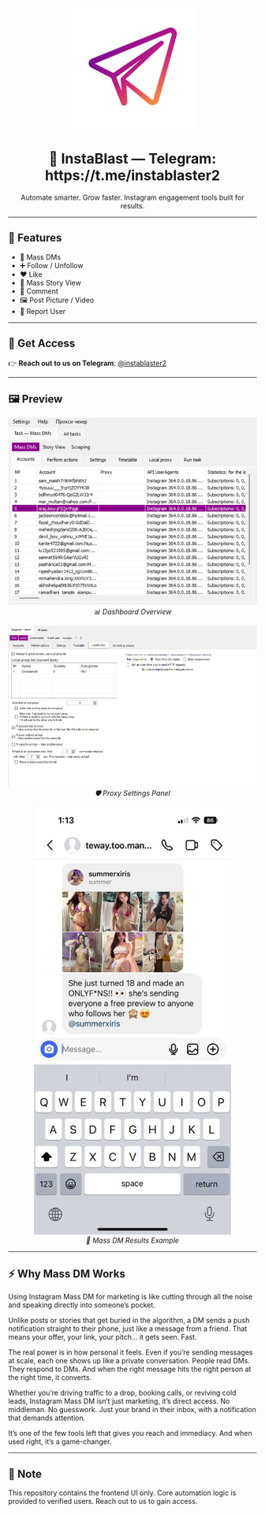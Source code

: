 <p align="center">
  <img src="./assets/InstaBlast.png" alt="InstaBlast Logo" width="250"/>
</p>

<h1 align="center">🚀 InstaBlast — Telegram: https://t.me/instablaster2</h1>

<p align="center">
  Automate smarter. Grow faster. Instagram engagement tools built for results.
</p>

---

## 🔧 Features

- 📨 Mass DMs  
- ➕ Follow / Unfollow  
- ❤️ Like  
- 👀 Mass Story View  
- 💬 Comment  
- 🖼️ Post Picture / Video  
- 🚨 Report User  

---

## 💬 Get Access

👉 **Reach out to us on Telegram**: [@instablaster2](https://t.me/instablaster2)

---

## 🖼️ Preview

<p align="center">
  <img src="./assets/SoftwareDisplay1.webp" alt="Dashboard" width="600"/><br/>
  <em>📊 Dashboard Overview</em>
</p>

<p align="center">
  <img src="./assets/SoftwareDisplay2.webp" alt="Proxy Settings" width="600"/><br/>
  <em>🛡️ Proxy Settings Panel</em>
</p>

<p align="center">
  <img src="./assets/SoftwareDisplay3.webp" alt="Mass DM Result" width="400"/><br/>
  <em>📨 Mass DM Results Example</em>
</p>

---

## ⚡ Why Mass DM Works

Using Instagram Mass DM for marketing is like cutting through all the noise and speaking directly into someone’s pocket.

Unlike posts or stories that get buried in the algorithm, a DM sends a push notification straight to their phone, just like a message from a friend. That means your offer, your link, your pitch… it gets seen. Fast.

The real power is in how personal it feels. Even if you’re sending messages at scale, each one shows up like a private conversation. People read DMs. They respond to DMs. And when the right message hits the right person at the right time, it converts.

Whether you’re driving traffic to a drop, booking calls, or reviving cold leads, Instagram Mass DM isn’t just marketing,  it’s direct access. No middleman. No guesswork. Just your brand in their inbox, with a notification that demands attention.

It’s one of the few tools left that gives you reach and immediacy. And when used right, it’s a game-changer.

---

## 🧠 Note

This repository contains the frontend UI only. Core automation logic is provided to verified users. Reach out to us to gain access.

